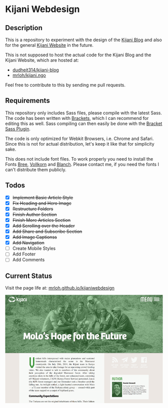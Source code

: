 # Kijani Webdesign

## Description
This is a repository to experiment with the design of the [Kijani Blog](http://blog.kijani.co) and also for the general [Kijani Website](http://kijani.co) in the future.

This is not supposed to host the actual code for the Kijani Blog and the Kijani Website, which are hosted at:
- [dudheit314/kijani-blog](https://github.com/dudheit314/kijani-blog)
- [mrloh/kijani.ngo](https://github.com/MrLoh/kijani.ngo)

Feel free to contribute to this by sending me pull requests.

## Requirements

This repository only includes Sass files, please compile with the latest Sass. The code has been written with [Brackets](http://brackets.io), which I can recommend for editing this as well. Sass compiling can then easily be done with the [Bracket Sass Plugin](https://github.com/jasonsanjose/brackets-sass).

The code is only optimized for Webkit Browsers, i.e. Chrome and Safari. Since this is not for actual distribution, let's keep it like that for simplicity sake. 

This does not include font files. To work properly you need to install the Fonts [Bree](http://www.type-together.com/Bree), [Vollkorn](http://vollkorn-typeface.com/) and [Blanch](http://www.atipus.com/design-identity-blanch-font/). Please contact me, if you need the fonts I can't distribute them publicly.

## Todos
- [x] ~~Implement Basic Article Style~~
- [x] ~~Fix Heading and Hero Image~~
- [x] ~~Restructure Folders~~
- [x] ~~Finish Author Section~~
- [x] ~~Finish More Articles Section~~
- [x] ~~Add Scrolling over the Header~~
- [x] ~~Add Share and Subscribe Section~~
- [x] ~~Add Image Captionss~~
- [x] ~~Add Navigation~~
- [ ] Create Mobile Styles
- [ ] Add Footer
- [ ] Add Comments

## Current Status
Visit the page life at: [mrloh.github.io/kijaniwebdesign](http://mrloh.github.io/KijaniWebdesign/)

![Screemshot](screenshot.png)